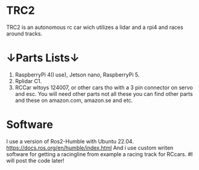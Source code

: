 # TRC2

TRC2 is an autonomous rc car wich utilizes a lidar and a rpi4 and races around tracks.

# ↓Parts Lists↓

1. RaspberryPi 4(I use), Jetson nano, RaspberryPi 5.
2. Rplidar C1.
3. RCCar wltoys 124007, or other cars tho with a 3 pin connector on servo and esc.
You will need other parts not all these you can find other parts and these on amazon.com, amazon.se and etc.

# Software

I use a version of Ros2-Humble with Ubuntu 22.04. https://docs.ros.org/en/humble/index.html
And i use custom writen software for getting a racingline from example a racing track for RCcars. #I will post the code later!
